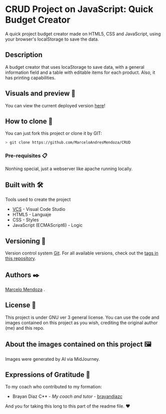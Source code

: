 # CRUD Project on JavaScript: Quick Budget Creator

A quick project budget creator made on HTML5, CSS and JavaScript, using your browser's localStorage to save the data.

## Description

A budget creator that uses locaStorage to save data, with a general information field and a table with editable items for each product. Also, it has printing capabilities.

## Visuals and preview 👀

You can view the current deployed version [here](https://marceloandresmendoza.github.io/CRUD/)!

## How to clone 🚀

You can just fork this project or clone it by GIT:
```bash
> git clone https://github.com/MarceloAndresMendoza/CRUD
```

### Pre-requisites 📋

Nonhing special, just a webserver like apache running locally.


## Built with 🛠️

Tools used to create the project

* [VCS](https://code.visualstudio.com/Download) - Visual Code Studio
* HTML5 - Languaje
* CSS - Styles
* JavaScript (ECMAScript6) - Logic

## Versioning 📌

Version control system [Git](https://git-scm.com).
For all available versions, check out the [tags in this repository](https://github.com/MarceloAndresMendoza/CRUD/tags).

## Authors ✒️

[Marcelo Mendoza](https://github.com/MarceloAndresMendoza) .


## License 📄

This project is under GNU ver 3 general license.
You can use the code and images contained on this project as you wish, crediting the original author (me) and this repo.

## About the images contained on this project 🖼️

Images were generated by AI via MidJourney.

## Expressions of Gratitude 🎁

To my coach who contributed to my formation:

* Brayan Diaz C** - *My coach and tutor* - [brayandiazc](https://brayandiazc.com)

And you for taking this long to this part of the readme file. ❤️
